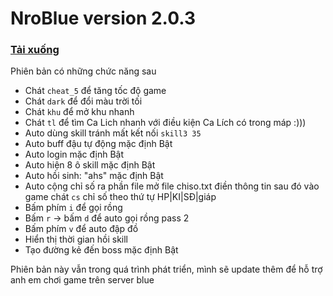 # NroBlue version 2.0.3
### [Tải xuống]()

Phiên bản có những chức năng sau
- Chát `cheat_5` để tăng tốc độ game 
- Chát `dark` để đổi màu trời tối
- Chát `khu` để mở khu nhanh
- Chát `tl` để tìm Ca Lich nhanh với điều kiện Ca Lích có trong máp :))) 
- Auto dùng skill tránh mất kết nối `skill3 35`
- Auto buff đậu tự động mặc định Bật
- Auto login mặc định Bật
- Auto hiện 8 ô skill mặc định Bật
- Auto hồi sinh: "ahs" mặc định Bật
- Auto cộng chỉ số ra phần file mở file chiso.txt điền thông tin sau đó vào game chát `cs`
  chỉ số theo thứ tự  HP|KI|SĐ|giáp 
- Bấm phím `i` để gọi rồng  
- Bấm `r` -> bấm `d` để auto gọi rồng pass 2   
- Bấm phím `v` để auto đập đồ   
- Hiển thị thời gian hồi skill
- Tạo đường kẻ đến boss mặc định Bật

Phiên bản này vẫn trong quá trình phát triển, mình sẽ update thêm để hỗ trợ anh em chơi game trên server blue

